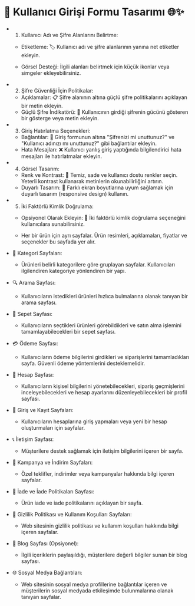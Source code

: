 # 🚀 Kullanıcı Girişi Formu Tasarımı 🌐✨

* 1. Kullanıcı Adı ve Şifre Alanlarını Belirtme:
   - Etiketleme:
    🏷️ Kullanıcı adı ve şifre alanlarının yanına net etiketler ekleyin.
     
   - Görsel Desteği:
    İlgili alanları belirtmek için küçük ikonlar veya simgeler ekleyebilirsiniz.

* 2. Şifre Güvenliği İçin Politikalar:
  - Açıklamalar:
   📋 Şifre alanının altına güçlü şifre politikalarını açıklayan bir metin ekleyin.
  - Güçlü Şifre İndikatörü:
   🌟 Kullanıcının girdiği şifrenin gücünü gösteren bir gösterge veya metin ekleyin.
    
* 3. Giriş Hatırlatma Seçenekleri:
  - Bağlantılar:
   🔗 Giriş formunun altına "Şifrenizi mi unuttunuz?" ve "Kullanıcı adınızı mı unuttunuz?" gibi bağlantılar ekleyin.
  - Hata Mesajları:
   ❌ Kullanıcı yanlış giriş yaptığında bilgilendirici hata mesajları ile hatırlatmalar ekleyin.
    
* 4. Görsel Tasarım:
  - Renk ve Kontrast:
   🎨 Temiz, sade ve kullanıcı dostu renkler seçin.
   Yeterli kontrast kullanarak metinlerin okunabilirliğini artırın.
  - Duyarlı Tasarım:
   📱 Farklı ekran boyutlarına uyum sağlamak için duyarlı tasarım (responsive design) kullanın.

* 5. İki Faktörlü Kimlik Doğrulama:
  - Opsiyonel Olarak Ekleyin:
   🔄 İki faktörlü kimlik doğrulama seçeneğini kullanıcılara sunabilirsiniz.


  





















  - Her bir ürün için ayrı sayfalar. Ürün resimleri, açıklamaları, fiyatlar ve seçenekler bu sayfada yer alır.
    
* 📂 Kategori Sayfaları:
  - Ürünleri belirli kategorilere göre gruplayan sayfalar. Kullanıcıları ilgilendiren kategoriye yönlendiren bir yapı.
 
* 🔍 Arama Sayfası:
  - Kullanıcıların istedikleri ürünleri hızlıca bulmalarına olanak tanıyan bir arama sayfası.

* 🛒 Sepet Sayfası:
  - Kullanıcıların seçtikleri ürünleri görebildikleri ve satın alma işlemini tamamlayabilecekleri bir sepet sayfası.
    
* 💳 Ödeme Sayfası:
  - Kullanıcıların ödeme bilgilerini girdikleri ve siparişlerini tamamladıkları sayfa. Güvenli ödeme yöntemlerini desteklemelidir.

* 👤 Hesap Sayfası:
  - Kullanıcıların kişisel bilgilerini yönetebilecekleri, sipariş geçmişlerini inceleyebilecekleri ve hesap ayarlarını düzenleyebilecekleri bir profil sayfası.

* 🔐 Giriş ve Kayıt Sayfaları:
  - Kullanıcıların hesaplarına giriş yapmaları veya yeni bir hesap oluşturmaları için sayfalar.

* 📞 İletişim Sayfası:
  - Müşterilere destek sağlamak için iletişim bilgilerini içeren bir sayfa.

* 🎉 Kampanya ve İndirim Sayfaları:
  - Özel teklifler, indirimler veya kampanyalar hakkında bilgi içeren sayfalar.

* 🔄 İade ve İade Politikaları Sayfası:
  - Ürün iade ve iade politikalarını açıklayan bir sayfa.

* 📑 Gizlilik Politikası ve Kullanım Koşulları Sayfaları:
  - Web sitesinin gizlilik politikası ve kullanım koşulları hakkında bilgi içeren sayfalar.

* 📰 Blog Sayfası (Opsiyonel):
  - İlgili içeriklerin paylaşıldığı, müşterilere değerli bilgiler sunan bir blog sayfası.

* 🌐 Sosyal Medya Bağlantıları:
  - Web sitesinin sosyal medya profillerine bağlantılar içeren ve müşterilerin sosyal medyada etkileşimde bulunmalarına olanak tanıyan sayfalar.















